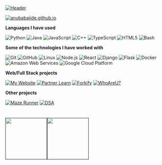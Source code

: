 [![Header](https://github.com/anubabajide/anubabajide/raw/master/profile.gif)](https://www.youtube.com/watch?v=dQw4w9WgXcQ)

[![anubabajide.github.io](https://img.shields.io/badge/-Aanu.B-000000?style=for-the-badge&logo=react&logoColor=white)](https://www.anubabajide.github.io/)

**Languages I have used**

![Python](https://img.shields.io/badge/Python--000000?style=flat&logo=python)
![Java](https://img.shields.io/badge/Java--000000?style=flat&logo=java)
![JavaScript](https://img.shields.io/badge/JavaScript--000000?style=flat&logo=javascript)
![C++](https://img.shields.io/badge/C++--000000?style=flat&logo=C%2B%2B&logoColor=00599C)
![TypeScript](https://img.shields.io/badge/TypeScript--000000?style=flat&logo=typescript&logoColor=007ACC)
![HTML5](https://img.shields.io/badge/HTML5--000000?style=flat&logo=HTML5)
![Bash](https://img.shields.io/badge/Bash--000000?style=flat&logo=bash)

**Some of the technologies I have worked with**

![Git](https://img.shields.io/badge/Git--000000?style=flat&logo=git&logoColor=F05032)
![GitHub](https://img.shields.io/badge/GitHub--000000?style=flat&logo=github&logoColor=FFFFFF)
![Linux](https://img.shields.io/badge/Linux--000000?style=flat&logo=linux&logoColor=FCC624)
![Node.js](https://img.shields.io/badge/Node.js--000000?style=flat&logo=node.js&logoColor=339933)
![React](https://img.shields.io/badge/React--000000?style=flat&logo=React&logoColor=61DAFB)
![Django](https://img.shields.io/badge/Django--000000?style=flat&logo=Django)
![Flask](https://img.shields.io/badge/Flask--000000?style=flat&logo=Flask)
![Docker](https://img.shields.io/badge/Docker--000000?style=flat&logo=Docker)
![Amazon Web Services](https://img.shields.io/badge/AWS--000000?style=flat&logo=amazon)
![Google Cloud Platform](https://img.shields.io/badge/GCP--000000?style=flat&logo=google)

**Web/Full Stack projects**

[![My Website](https://img.shields.io/badge/🧬-&nbsp;&nbsp;My&nbsp;Website-000000?style=flat)](https://anubabajide.github.io)
[![Partner Learn](https://img.shields.io/badge/📗-&nbsp;&nbsp;PartnerLearn-000000?style=flat)](https://partner-learn.herokuapp.com/)
[![Forkify](https://img.shields.io/badge/🍽️-&nbsp;&nbsp;Forkify-000000?style=flat)](https://anubabajide.github.io/forkify)
[![WhoAreU?](https://img.shields.io/badge/💁-&nbsp;&nbsp;WhoAreU-000000?style=flat)](https://github.com/anubabajide/whoareu-flask)

**Other projects**

[![Maze Runner](https://img.shields.io/badge/🤖-&nbsp;&nbsp;MazeRunner-000000?style=flat)](https://github.com/anubabajide/Maze-Runner)
[![DSA](https://img.shields.io/badge/📚-&nbsp;&nbsp;Data_Structures_And_Algorithms-000000?style=flat)](https://github.com/anubabajide/Coding-Challenges)

<h1>
    <a href="">
        <img align="" height='130px' src="https://github-readme-stats.vercel.app/api?username=anubabajide&hide_title=true&show_icons=true&include_all_commits=true&line_height=21&bg_color=0,EC6C6C,FFD479,FFFC79,73FA79&theme=graywhite" /><img align="" height='130px' src="https://github-readme-stats.vercel.app/api/top-langs/?username=anubabajide&hide_title=true&layout=compact&bg_color=0,73FA79,73FDFF,7A81FF&theme=graywhite" />
    </a>
</h1>

